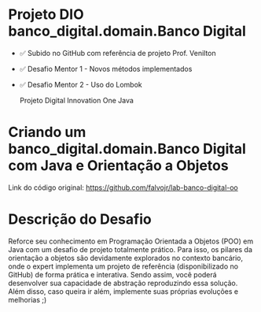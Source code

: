# Projeto DIO banco_digital.domain.Banco Digital

  - ✅ Subido no GitHub com referência de projeto Prof. Venilton 
  - ✅ Desafio Mentor 1 - Novos métodos implementados
  - ✅ Desafio Mentor 2 - Uso do Lombok


    Projeto Digital Innovation One Java
# Criando um banco_digital.domain.Banco Digital com Java e Orientação a Objetos
Link do código original: https://github.com/falvojr/lab-banco-digital-oo

# Descrição do Desafio
Reforce seu conhecimento em Programação Orientada a Objetos (POO) em Java com um desafio de projeto 
totalmente prático. Para isso, os pilares da orientação a objetos são devidamente explorados no contexto 
bancário, onde o expert implementa um projeto de referência (disponibilizado no GitHub) de forma prática 
e interativa. Sendo assim, você poderá desenvolver sua capacidade de abstração reproduzindo essa solução. 
Além disso, caso queira ir além, implemente suas próprias evoluções e melhorias ;)

